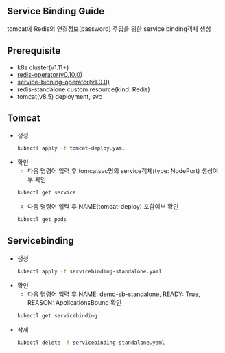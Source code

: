 ## Service Binding Guide
tomcat에 Redis의 연결정보(password) 주입을 위한 service binding객체 생성
## Prerequisite
- k8s cluster(v1.11+)
- [redis-operator(v0.10.0)](https://ot-container-kit.github.io/redis-operator/)
- [service-bidning-operator(v1.0.0)](https://redhat-developer.github.io/service-binding-operator/userguide/getting-started/installing-service-binding.html)
- redis-standalone custom resource(kind: Redis)
- tomcat(v8.5) deployment, svc

## Tomcat
- 생성
    ```bash
    kubectl apply -f tomcat-deploy.yaml
    ```
- 확인
    - 다음 명령어 입력 후 tomcatsvc명의 service객체(type: NodePort) 생성여부 확인
    ```bash
    kubectl get service
    ```
    - 다음 명령어 입력 후 NAME(tomcat-deploy) 포함여부 확인
    ```bash
    kubectl get pods
    ```
## Servicebinding
- 생성
    ```bash
    kubectl apply -f servicebinding-standalone.yaml
    ```
- 확인
    - 다음 명령어 입력 후 NAME: demo-sb-standalone, READY: True, REASON: ApplicationsBound 확인
    ```bash
    kubectl get servicebinding
    ```
- 삭제
    ```bash
    kubectl delete -f servicebinding-standalone.yaml
    ```